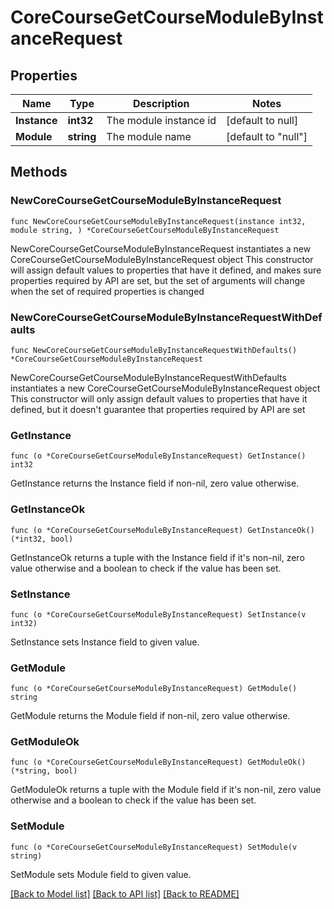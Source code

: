 # CoreCourseGetCourseModuleByInstanceRequest

## Properties

Name | Type | Description | Notes
------------ | ------------- | ------------- | -------------
**Instance** | **int32** | The module instance id | [default to null]
**Module** | **string** | The module name | [default to "null"]

## Methods

### NewCoreCourseGetCourseModuleByInstanceRequest

`func NewCoreCourseGetCourseModuleByInstanceRequest(instance int32, module string, ) *CoreCourseGetCourseModuleByInstanceRequest`

NewCoreCourseGetCourseModuleByInstanceRequest instantiates a new CoreCourseGetCourseModuleByInstanceRequest object
This constructor will assign default values to properties that have it defined,
and makes sure properties required by API are set, but the set of arguments
will change when the set of required properties is changed

### NewCoreCourseGetCourseModuleByInstanceRequestWithDefaults

`func NewCoreCourseGetCourseModuleByInstanceRequestWithDefaults() *CoreCourseGetCourseModuleByInstanceRequest`

NewCoreCourseGetCourseModuleByInstanceRequestWithDefaults instantiates a new CoreCourseGetCourseModuleByInstanceRequest object
This constructor will only assign default values to properties that have it defined,
but it doesn't guarantee that properties required by API are set

### GetInstance

`func (o *CoreCourseGetCourseModuleByInstanceRequest) GetInstance() int32`

GetInstance returns the Instance field if non-nil, zero value otherwise.

### GetInstanceOk

`func (o *CoreCourseGetCourseModuleByInstanceRequest) GetInstanceOk() (*int32, bool)`

GetInstanceOk returns a tuple with the Instance field if it's non-nil, zero value otherwise
and a boolean to check if the value has been set.

### SetInstance

`func (o *CoreCourseGetCourseModuleByInstanceRequest) SetInstance(v int32)`

SetInstance sets Instance field to given value.


### GetModule

`func (o *CoreCourseGetCourseModuleByInstanceRequest) GetModule() string`

GetModule returns the Module field if non-nil, zero value otherwise.

### GetModuleOk

`func (o *CoreCourseGetCourseModuleByInstanceRequest) GetModuleOk() (*string, bool)`

GetModuleOk returns a tuple with the Module field if it's non-nil, zero value otherwise
and a boolean to check if the value has been set.

### SetModule

`func (o *CoreCourseGetCourseModuleByInstanceRequest) SetModule(v string)`

SetModule sets Module field to given value.



[[Back to Model list]](../README.md#documentation-for-models) [[Back to API list]](../README.md#documentation-for-api-endpoints) [[Back to README]](../README.md)



